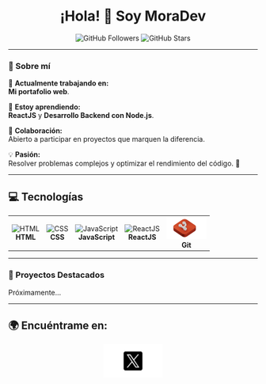 <h1 align="center">¡Hola! 👋 Soy MoraDev</h1>
<p align="center">
  <img src="https://img.shields.io/github/followers/Morales71?style=social" alt="GitHub Followers">
  <img src="https://img.shields.io/github/stars/Morales71?style=social" alt="GitHub Stars">
</p>

---

### 🌟 Sobre mí
🌱 **Actualmente trabajando en:**  
**Mi portafolio web**.  

📘 **Estoy aprendiendo:**  
**ReactJS** y **Desarrollo Backend con Node.js**.

🤝 **Colaboración:**  
Abierto a participar en proyectos que marquen la diferencia.

💡 **Pasión:**  
Resolver problemas complejos y optimizar el rendimiento del código. 🚀

---

## 💻 Tecnologías

<table>
  <tr>
    <td align="center" style="border: none;">
      <img src="HTML.svg" alt="HTML" width="80"><br><b>HTML</b>
    </td>
    <td align="center" style="border: none;">
      <img src="CSS.svg" alt="CSS" width="80"><br><b>CSS</b>
    </td>
    <td align="center" style="border: none;">
      <img src="JavaScript.svg" alt="JavaScript" width="80"><br><b>JavaScript</b>
    </td>
    <td align="center" style="border: none;">
      <img src="ReactJS.svg" alt="ReactJS" width="80"><br><b>ReactJS</b>
    </td>
    <td align="center" style="border: none;">
      <img src="git.svg" alt="Git" width="80"><br><b>Git</b>
    </td>
  </tr>
</table>


---

### 📂 Proyectos Destacados
Próximamente...

---

## 🌍 Encuéntrame en:

<div align="center">
  <a href="https://x.com/Morales_783" target="_blank">
    <img src="X.svg" alt="X" width="120" style="display: inline-block; cursor: pointer;">
  </a>
</div>



